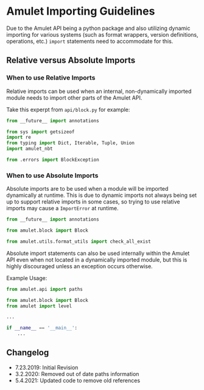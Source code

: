 # Amulet Importing Guidelines

Due to the Amulet API being a python package and also utilizing dynamic importing for various systems (such as format wrappers, 
version definitions, operations, etc.) `import` statements need to accommodate for this.

## Relative versus Absolute Imports

### When to use Relative Imports
Relative imports can be used when an internal, non-dynamically imported module needs to import other parts of the Amulet API. 

Take this experpt from `api/block.py` for example:
```python
from __future__ import annotations

from sys import getsizeof
import re
from typing import Dict, Iterable, Tuple, Union
import amulet_nbt

from .errors import BlockException
```

### When to use Absolute Imports
Absolute imports are to be used when a module will be imported dynamically at runtime. This is due to dynamic imports not always being set up to support relative imports in some cases, so trying to use relative imports may cause a `ImportError` at runtime.

```python
from __future__ import annotations

from amulet.block import Block

from amulet.utils.format_utils import check_all_exist
```

Absolute import statements can also be used internally within the Amulet API even when not located in a dynamically imported module, but this is highly discouraged unless an exception occurs otherwise. 

Example Usage:

```python
from amulet.api import paths

from amulet.block import Block
from amulet import level

...

if __name__ == '__main__':
    ...
```

## Changelog
- 7.23.2019: Initial Revision
- 3.2.2020: Removed out of date paths information
- 5.4.2021: Updated code to remove old references
